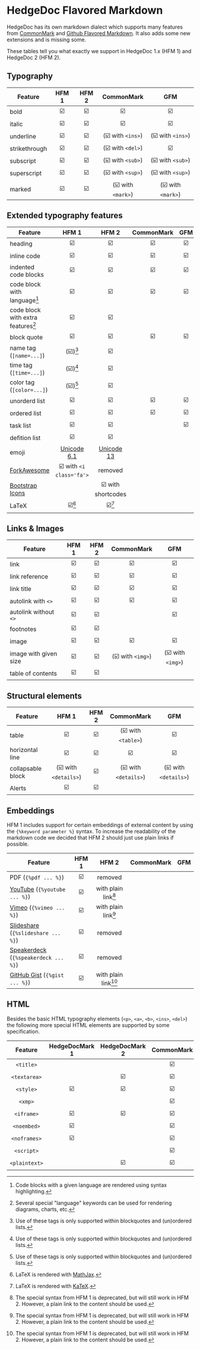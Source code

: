 # HedgeDoc Flavored Markdown

HedgeDoc has its own markdown dialect which supports many features from [CommonMark][commonmark]
and [Github Flavored Markdown][gfm]. It also adds some new extensions and is missing some.

These tables tell you what exactly we support in HedgeDoc 1.x (HFM 1) and HedgeDoc 2 (HFM 2).

## Typography

| Feature       | HFM 1 | HFM 2 |     CommonMark     |        GFM         |
| ------------- | :---: | :---: | :----------------: | :----------------: |
| bold          |  ☑️   |  ☑️   |         ☑️         |         ☑️         |
| italic        |  ☑️   |  ☑️   |         ☑️         |         ☑️         |
| underline     |  ☑️   |  ☑️   | (☑️ with `<ins>`)  | (☑️ with `<ins>`)  |
| strikethrough |  ☑️   |  ☑️   | (☑️ with `<del>`)  |         ☑️         |
| subscript     |  ☑️   |  ☑️   | (☑️ with `<sub>`)  | (☑️ with `<sub>`)  |
| superscript   |  ☑️   |  ☑️   | (☑️ with `<sup>`)  | (☑️ with `<sup>`)  |
| marked        |  ☑️   |  ☑️   | (☑️ with `<mark>`) | (☑️ with `<mark>`) |

## Extended typography features

| Feature                                     |          HFM 1           |          HFM 2           | CommonMark | GFM |
| ------------------------------------------- | :----------------------: | :----------------------: | :--------: | :-: |
| heading                                     |            ☑️            |            ☑️            |     ☑️     | ☑️  |
| inline code                                 |            ☑️            |            ☑️            |     ☑️     | ☑️  |
| indented code blocks                        |            ☑️            |            ☑️            |     ☑️     | ☑️  |
| code block with language[^highlight]        |            ☑️            |            ☑️            |     ☑️     | ☑️  |
| code block with extra features[^extra-code] |            ☑️            |            ☑️            |            |     |
| block quote                                 |            ☑️            |            ☑️            |     ☑️     | ☑️  |
| name tag (`[name=...]`)                     |    (☑️)[^in-bq-list]     |            ☑️            |            |     |
| time tag (`[time=...]`)                     |    (☑️)[^in-bq-list]     |            ☑️            |            |     |
| color tag (`[color=...]`)                   |    (☑️)[^in-bq-list]     |            ☑️            |            |     |
| unorderd list                               |            ☑️            |            ☑️            |     ☑️     | ☑️  |
| ordered list                                |            ☑️            |            ☑️            |     ☑️     | ☑️  |
| task list                                   |            ☑️            |            ☑️            |            | ☑️  |
| defition list                               |            ☑️            |            ☑️            |            |     |
| emoji                                       | [Unicode 6.1][unicode-6] | [Unicode 13][unicode-13] |            |     |
| [ForkAwesome][fa]                           | ☑️ with `<i class='fa'>` |         removed          |            |     |
| [Bootstrap Icons][bootstrap-icons]          |                          |    ☑️ with shortcodes    |            |     |
| LaTeX                                       |         ☑️[^mj]          |         ☑️[^kt]          |            |     |

[^highlight]: Code blocks with a given language are rendered using syntax highlighting.
[^extra-code]: Several special "language" keywords can be used for rendering diagrams, charts, etc.
[^in-bq-list]: Use of these tags is only supported within blockquotes and (un)ordered lists.
[^mj]: LaTeX is rendered with [MathJax][mathjax].
[^kt]: LaTeX is rendered with [KaTeX][katex].

## Links & Images

| Feature               | HFM 1 | HFM 2 |    CommonMark     |        GFM        |
| --------------------- | :---: | :---: | :---------------: | :---------------: |
| link                  |  ☑️   |  ☑️   |        ☑️         |        ☑️         |
| link reference        |  ☑️   |  ☑️   |        ☑️         |        ☑️         |
| link title            |  ☑️   |  ☑️   |        ☑️         |        ☑️         |
| autolink with `<>`    |  ☑️   |  ☑️   |        ☑️         |        ☑️         |
| autolink without `<>` |  ☑️   |  ☑️   |                   |        ☑️         |
| footnotes             |  ☑️   |  ☑️   |                   |                   |
| image                 |  ☑️   |  ☑️   |        ☑️         |        ☑️         |
| image with given size |  ☑️   |  ☑️   | (☑️ with `<img>`) | (☑️ with `<img>`) |
| table of contents     |  ☑️   |  ☑️   |                   |                   |

## Structural elements

| Feature           |         HFM 1         | HFM 2 |      CommonMark       |          GFM          |
| ----------------- | :-------------------: | :---: | :-------------------: | :-------------------: |
| table             |          ☑️           |  ☑️   |  (☑️ with `<table>`)  |          ☑️           |
| horizontal line   |          ☑️           |  ☑️   |          ☑️           |          ☑️           |
| collapsable block | (☑️ with `<details>`) |  ☑️   | (☑️ with `<details>`) | (☑️ with `<details>`) |
| Alerts            |          ☑️           |  ☑️   |                       |                       |

## Embeddings

HFM 1 includes support for certain embeddings of external content by using the
`{%keyword parameter %}` syntax. To increase the readability of the markdown code
we decided that HFM 2 should just use plain links if possible.

| Feature                                             | HFM 1 |          HFM 2          | CommonMark | GFM |
| --------------------------------------------------- | :---: | :---------------------: | :--------: | :-: |
| PDF (`{%pdf ... %}`)                                |  ☑️   |         removed         |            |     |
| [YouTube][youtube] (`{%youtube ... %}`)             |  ☑️   | with plain link[^embed] |            |     |
| [Vimeo][vimeo] (`{%vimeo ... %}`)                   |  ☑️   | with plain link[^embed] |            |     |
| [Slideshare][slideshare] (`{%slideshare ... %}`)    |  ☑️   |         removed         |            |     |
| [Speakerdeck][speakerdeck] (`{%speakerdeck ... %}`) |  ☑️   |         removed         |            |     |
| [GitHub Gist][gist] (`{%gist ... %}`)               |  ☑️   | with plain link[^embed] |            |     |

[^embed]:
    The special syntax from HFM 1 is deprecated, but will still work in HFM 2. However, a plain link to the
    content should be used.

## HTML

Besides the basic HTML typography elements (`<p>`, `<a>`, `<b>`, `<ins>`, `<del>`)
the following more special HTML elements are supported by some specification.

|    Feature    | HedgeDocMark 1 | HedgeDocMark 2 | CommonMark | GFM |
| :-----------: | :------------: | :------------: | :--------: | :-: |
|   `<title>`   |                |                |     ☑️     |     |
| `<textarea>`  |                |       ☑️       |     ☑️     |     |
|   `<style>`   |       ☑️       |       ☑️       |     ☑️     |     |
|    `<xmp>`    |                |                |     ☑️     |     |
|  `<iframe>`   |       ☑️       |       ☑️       |     ☑️     |     |
|  `<noembed>`  |       ☑️       |                |     ☑️     |     |
| `<noframes>`  |       ☑️       |                |     ☑️     |     |
|  `<script>`   |                |                |     ☑️     |     |
| `<plaintext>` |                |       ☑️       |     ☑️     |     |

[fa]: https://forkaweso.me/
[bootstrap-icons]: https://icons.getbootstrap.com/
[youtube]: https://www.youtube.com/
[vimeo]: https://vimeo.com/
[slideshare]: https://www.slideshare.net/
[speakerdeck]: https://speakerdeck.com/
[gist]: https://gist.github.com/
[mathjax]: https://www.mathjax.org/
[katex]: https://katex.org/
[gfm]: https://github.github.com/gfm/
[commonmark]: https://spec.commonmark.org/
[unicode-6]: https://unicode.org/versions/Unicode6.1.0/
[unicode-13]: https://unicode.org/versions/Unicode13.0.0/
